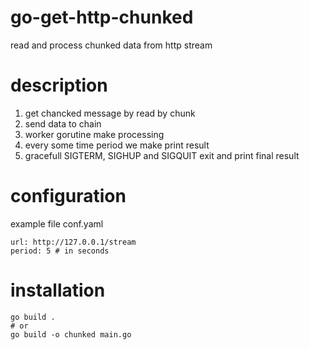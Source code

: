 # go-get-http-chunked
read and process chunked data from http stream


# description
1. get chancked message by read by chunk
2. send data to chain
3. worker gorutine make processing
4. every some time period we make print result
5. gracefull  SIGTERM, SIGHUP and SIGQUIT exit and print final result

# configuration
example file conf.yaml
	 
    url: http://127.0.0.1/stream
    period: 5 # in seconds
     
# installation

	go build .
    # or
    go build -o chunked main.go